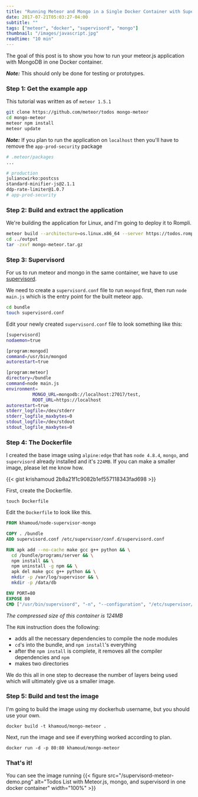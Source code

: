 ```yaml
---
title: "Running Meteor and Mongo in a Single Docker Container with Supervisord"
date: 2017-07-21T05:03:27-04:00
subtitle: ""
tags: ["meteor", "docker", "supervisord", "mongo"]
thumbnail: "/images/javascript.jpg"
readtime: "10 min"
---
```


The goal of this post is to show you how to run your meteor.js application with MongoDB in one Docker container.  

**_Note:_** This should only be done for testing or prototypes.  

### Step 1: Get the example app

This tutorial was written as of `meteor 1.5.1`
```bash
git clone https://github.com/meteor/todos mongo-meteor
cd mongo-meteor
meteor npm install
meteor update
```

**_Note:_** If you plan to run the application on `localhost` then you'll have to remove the `app-prod-security` package

```bash
# .meteor/packages
...

# production
juliancwirko:postcss
standard-minifier-js@2.1.1
ddp-rate-limiter@1.0.7
# app-prod-security
```

### Step 2: Build and extract the application

We're building the application for Linux, and I'm going to deploy it to Rompli.
```bash
meteor build --architecture=os.linux.x86_64 --server https://todos.rompliapp.com:443 ../output
cd ../output
tar -zxvf mongo-meteor.tar.gz
```

### Step 3: Supervisord

For us to run meteor and mongo in the same container, we have to use [supervisord](http://supervisord.org/).

We need to create a `supervisord.conf` file to run `mongod` first, then run `node main.js` which is the entry point for the built meteor app.

```bash
cd bundle
touch supervisord.conf
```

Edit your newly created `supervisord.conf` file to look something like this:

```bash
[supervisord]
nodaemon=true

[program:mongod]
command=/usr/bin/mongod
autorestart=true

[program:meteor]
directory=/bundle
command=node main.js
environment=
          MONGO_URL=mongodb://localhost:27017/test,
          ROOT_URL=https://localhost
autorestart=true
stderr_logfile=/dev/stderr
stderr_logfile_maxbytes=0
stdout_logfile=/dev/stdout
stdout_logfile_maxbytes=0
```

### Step 4: The Dockerfile

I created the base image using `alpine:edge` that has `node 4.8.4`, `mongo`, and `supervisord` already installed and it's `224MB`.  If you can make a smaller image, please let me know how.  

{{< gist krishamoud 2b8a21f1c9082b1ef557118343fad698 >}}


First, create the Dockerfile.

```
touch Dockerfile
```

Edit the `Dockerfile` to look like this.

```dockerfile
FROM khamoud/node-supervisor-mongo

COPY . /bundle
ADD supervisord.conf /etc/supervisor/conf.d/supervisord.conf

RUN apk add --no-cache make gcc g++ python && \
  cd /bundle/programs/server && \
  npm install && \
  npm uninstall -g npm && \
  apk del make gcc g++ python && \
  mkdir -p /var/log/supervisor && \
  mkdir -p /data/db

ENV PORT=80
EXPOSE 80
CMD ["/usr/bin/supervisord", "-n", "--configuration", "/etc/supervisor/conf.d/supervisord.conf"]
```

*The compressed size of this container is 124MB*

The `RUN` instruction does the following:

- adds all the necessary dependencies to compile the node modules
- `cd`'s into the bundle, and `npm install`'s everything
- after the `npm install` is complete, it removes all the compiler dependencies and `npm`
- makes two directories  

We do this all in one step to decrease the number of layers being used which will ultimately give us a smaller image.

### Step 5: Build and test the image

I'm going to build the image using my dockerhub username, but you should use your own.

`docker build -t khamoud/mongo-meteor .`

Next, run the image and see if everything worked according to plan.

`docker run -d -p 80:80 khamoud/mongo-meteor`


### That's it!

You can see the image running
{{< figure src="/supervisord-meteor-demo.png" alt="Todos List with Meteor.js, mongo, and supervisord in one docker container" width="100%" >}}
